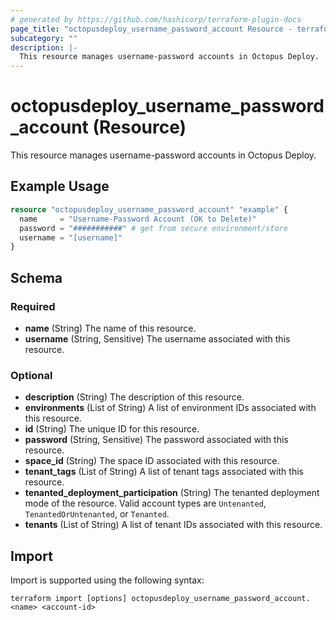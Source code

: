 ```yaml
---
# generated by https://github.com/hashicorp/terraform-plugin-docs
page_title: "octopusdeploy_username_password_account Resource - terraform-provider-octopusdeploy"
subcategory: ""
description: |-
  This resource manages username-password accounts in Octopus Deploy.
---
```


# octopusdeploy_username_password_account (Resource)

This resource manages username-password accounts in Octopus Deploy.

## Example Usage

```terraform
resource "octopusdeploy_username_password_account" "example" {
  name     = "Username-Password Account (OK to Delete)"
  password = "###########" # get from secure environment/store
  username = "[username]"
}
```

<!-- schema generated by tfplugindocs -->
## Schema

### Required

- **name** (String) The name of this resource.
- **username** (String, Sensitive) The username associated with this resource.

### Optional

- **description** (String) The description of this resource.
- **environments** (List of String) A list of environment IDs associated with this resource.
- **id** (String) The unique ID for this resource.
- **password** (String, Sensitive) The password associated with this resource.
- **space_id** (String) The space ID associated with this resource.
- **tenant_tags** (List of String) A list of tenant tags associated with this resource.
- **tenanted_deployment_participation** (String) The tenanted deployment mode of the resource. Valid account types are `Untenanted`, `TenantedOrUntenanted`, or `Tenanted`.
- **tenants** (List of String) A list of tenant IDs associated with this resource.

## Import

Import is supported using the following syntax:

```shell
terraform import [options] octopusdeploy_username_password_account.<name> <account-id>
```
